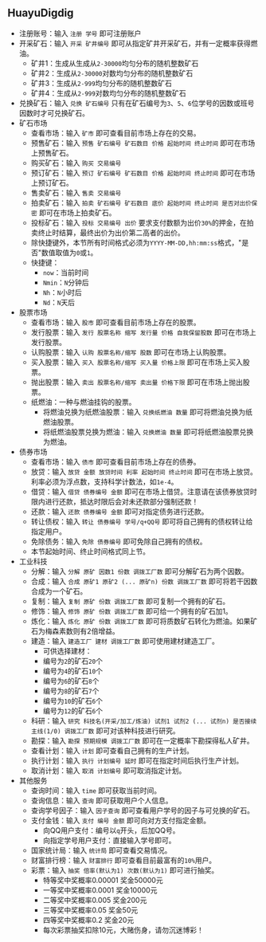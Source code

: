 ## HuayuDigdig

- 注册账号：输入 `注册 学号` 即可注册账户
- 开采矿石：输入 `开采 矿井编号` 即可从指定矿井开采矿石，并有一定概率获得燃油。
    - 矿井1：生成从生成从`2-30000`均匀分布的随机整数矿石
    - 矿井2：生成从`2-30000`对数均匀分布的随机整数矿石
    - 矿井3：生成从`2-999`均匀分布的随机整数矿石
    - 矿井4：生成从`2-999`对数均匀分布的随机整数矿石
- 兑换矿石：输入 `兑换 矿石编号` 只有在矿石编号为`3`、`5`、`6`位学号的因数或班号因数时才可兑换矿石。
- 矿石市场
    - 查看市场：输入 `矿市` 即可查看目前市场上存在的交易。
    - 预售矿石：输入 `预售 矿石编号 矿石数目 价格 起始时间 终止时间` 即可在市场上预售矿石。
    - 购买矿石：输入 `购买 交易编号`
    - 预订矿石：输入 `预订 矿石编号 矿石数目 价格 起始时间 终止时间` 即可在市场上预订矿石。
    - 售卖矿石：输入 `售卖 交易编号`
    - 拍卖矿石：输入 `拍卖 矿石编号 矿石数目 底价 起始时间 终止时间 是否对出价保密` 即可在市场上拍卖矿石。
    - 投标矿石：输入 `投标 交易编号 出价` 要求支付数额为出价`30%`的押金，在拍卖终止时结算，最终出价为出价第二高者的出价。
    - 除快捷键外，本节所有时间格式必须为`YYYY-MM-DD,hh:mm:ss`格式，"是否"数值取值为`0`或`1`。
    - 快捷键：
        - `now`：当前时间
        - `Nmin`：`N`分钟后 
        - `Nh`：`N`小时后 
        - `Nd`：`N`天后
- 股票市场
    - 查看市场：输入 `股市` 即可查看目前市场上存在的股票。
    - 发行股票：输入 `发行 股票名称 缩写 发行量 价格 自我保留股数` 即可在市场上发行股票。
    - 认购股票：输入 `认购 股票名称/缩写 股数` 即可在市场上认购股票。
    - 买入股票：输入 `买入 股票名称/缩写 买入量 价格上限` 即可在市场上买入股票。
    - 抛出股票：输入 `卖出 股票名称/缩写 卖出量 价格下限` 即可在市场上抛出股票。
    - 纸燃油：一种与燃油挂钩的股票。
        - 将燃油兑换为纸燃油股票：输入 `兑换纸燃油 数量` 即可将燃油兑换为纸燃油股票。
        - 将纸燃油股票兑换为燃油：输入 `兑换燃油 数量` 即可将纸燃油股票兑换为燃油。
- 债券市场
    - 查看市场：输入 `债市` 即可查看目前市场上存在的债券。
    - 放贷：输入 `放贷 金额 放贷时间 利率 起始时间 终止时间` 即可在市场上放贷。利率必须为浮点数，支持科学计数法，如`1e-4`。
    - 借贷：输入 `借贷 债券编号 金额` 即可在市场上借贷。注意请在该债券放贷时限内进行还款，抵达时限后会对未还款部分强制还款！
    - 还款：输入 `还款 债券编号 金额` 即可对指定债务进行还款。
    - 转让债权：输入 `转让 债券编号 学号/q+QQ号` 即可将自己拥有的债权转让给指定用户。
    - 免除债务：输入 `免除 债券编号` 即可免除自己拥有的债权。
    - 本节起始时间、终止时间格式同上节。
- 工业科技
    - 分解：输入 `分解 原矿 因数1 份数 调拨工厂数` 即可分解矿石为两个因数。
    - 合成：输入 `合成 原矿1 原矿2 (... 原矿n) 份数 调拨工厂数` 即可将若干因数合成为一个矿石。
    - 复制：输入 `复制 原矿 份数 调拨工厂数` 即可复制一个拥有的矿石。
    - 修饰：输入 `修饰 原矿 份数 调拨工厂数` 即可给一个拥有的矿石加1。
    - 炼化：输入 `炼化 原矿 份数 调拨工厂数` 即可将质数矿石转化为燃油。如果矿石为梅森素数则有2倍增益。
    - 建造：输入 `建造工厂 建材 调拨工厂数` 即可使用建材建造工厂。
        - 可供选择建材：
        - 编号为`2`的矿石`20`个
        - 编号为`4`的矿石`10`个
        - 编号为`6`的矿石`8`个
        - 编号为`8`的矿石`7`个
        - 编号为`10`的矿石`6`个
        - 编号为`12`的矿石`6`个
    - 科研：输入 `研究 科技名(开采/加工/炼油) 试剂1 试剂2 (... 试剂n) 是否接续主线(1/0) 调拨工厂数` 即可对该种科技进行研究。
    - 勘探：输入 `勘探 预期规模 调拨工厂数` 即可在一定概率下勘探得私人矿井。
    - 查看计划：输入 `计划` 即可查看自己拥有的生产计划。
    - 执行计划：输入 `执行 计划编号 延时` 即可在指定时间后执行生产计划。
    - 取消计划：输入 `取消 计划编号` 即可取消指定计划。
- 其他服务
    - 查询时间：输入 `time` 即可获取当前时间。
    - 查询信息：输入 `查询` 即可获取用户个人信息。
    - 查询学号因子：输入 `因子查询` 即可查看用户学号的因子与可兑换的矿石。
    - 支付金钱：输入 `支付 编号 金额` 即可向对方支付指定金额。
        - 向QQ用户支付：编号以`q`开头，后加QQ号。
        - 向指定学号用户支付：直接输入学号即可。
    - 国家统计局：输入 `统计局` 即可查看交易情况。
    - 财富排行榜：输入 `财富排行` 即可查看目前最富有的`10%`用户。
    - 彩票：输入 `抽奖 倍率(默认为1) 次数(默认为1)` 即可进行抽奖。
        - 特等奖中奖概率0.00001 奖金50000元
        - 一等奖中奖概率0.0001 奖金10000元
        - 二等奖中奖概率0.005 奖金200元
        - 三等奖中奖概率0.05 奖金50元
        - 四等奖中奖概率0.2 奖金20元
        - 每次彩票抽奖扣除10元，大赌伤身，请勿沉迷博彩！